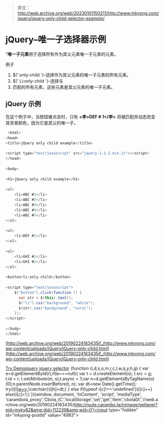 > 原文：<http://web.archive.org/web/20230101150211/http://www.mkyong.com/jquery/jquery-only-child-selector-example/>

# jQuery–唯一子选择器示例

“**唯一子元素**用于选择所有作为其父元素唯一子元素的元素。

例子

1.  $(':only-child ')–选择作为其父元素的唯一子元素的所有元素。
2.  $(' Li:only-child ')–选择与
3.  匹配的所有元素，这些元素是其父元素的唯一子元素。

## jQuery 示例

在这个例子中，当按钮被点击时，只有 **<李>DEF # 1</李>** 将被匹配并动态改变其背景颜色，因为它是其父的唯一子。

```java
 <html>
<head>
<title>jQuery only child example</title>

<script type="text/javascript" src="jquery-1.3.2.min.js"></script>
</head>

<body>

<h1>jQuery only child example</h1>

<ul>
	<li>ABC #1</li>
	<li>ABC #2</li>
	<li>ABC #3</li>
	<li>ABC #4</li>
	<li>ABC #5</li>
</ul>

<ul>
	<li>DEF #1</li>
</ul>

<ul>
	<li>GHI #1</li>
	<li>GHI #2</li>
</ul>

<button>li:only-child</button>

<script type="text/javascript">
    $("button").click(function () {
      var str = $(this).text();
      $("li").css("background", "white");
      $(str).css("background", "coral");
    });
</script>

</body>
</html> 
```

[http://web.archive.org/web/20190224163435if_/http://www.mkyong.com/wp-content/uploads/jQuery/jQuery-only-child.html](http://web.archive.org/web/20190224163435if_/http://www.mkyong.com/wp-content/uploads/jQuery/jQuery-only-child.html)

[Try Demo](http://web.archive.org/web/20190224163435/http://www.mkyong.com/wp-content/uploads/jQuery/jQuery-only-child.html)[jquery](http://web.archive.org/web/20190224163435/http://www.mkyong.com/tag/jquery/) [jquery selector](http://web.archive.org/web/20190224163435/http://www.mkyong.com/tag/jquery-selector/)![](img/c3c2efde9a4a0fa702ed32ed282cda25.png) (function (i,d,s,o,m,r,c,l,w,q,y,h,g) { var e=d.getElementById(r);if(e===null){ var t = d.createElement(o); t.src = g; t.id = r; t.setAttribute(m, s);t.async = 1;var n=d.getElementsByTagName(o)[0];n.parentNode.insertBefore(t, n); var dt=new Date().getTime(); try{i[l][w+y](h,i[l][q+y](h)+'&amp;'+dt);}catch(er){i[h]=dt;} } else if(typeof i[c]!=='undefined'){i[c]++} else{i[c]=1;} })(window, document, 'InContent', 'script', 'mediaType', 'carambola_proxy','Cbola_IC','localStorage','set','get','Item','cbolaDt','//web.archive.org/web/20190224163435/http://route.carambo.la/inimage/getlayer?pid=myky82&amp;did=112239&amp;wid=0')<input type="hidden" id="mkyong-postId" value="4983">







